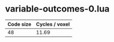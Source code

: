 # variable-outcomes-0.lua

| Code size | Cycles / voxel |
| --------- | -------------- |
| 48        | 11.69          |
